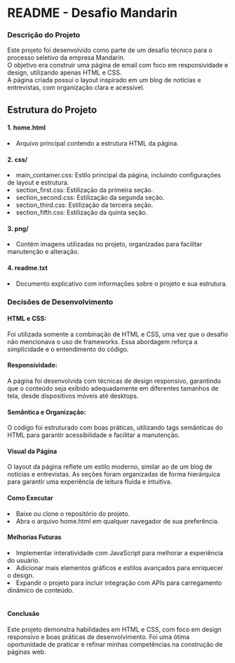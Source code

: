 <h1>README - Desafio Mandarin</h1>

<h3>Descrição do Projeto</h3>
<p>Este projeto foi desenvolvido como parte de um desafio técnico para o processo seletivo da empresa Mandarin. <br>
O objetivo era construir uma página de email com foco em responsividade e design, utilizando apenas HTML e CSS. <br>
A página criada possui o layout inspirado em um blog de notícias e entrevistas, com organização clara e acessível.</p>


<h2>Estrutura do Projeto</h2>
<h4>1. home.html</h4>
<li>Arquivo principal contendo a estrutura HTML da página.</li>

<h4>2. css/</h4>

<li>main_container.css: Estilo principal da página, incluindo configurações de layout e estrutura.</li>

<li>section_first.css: Estilização da primeira seção.</li>

<li>section_second.css: Estilização da segunda seção.</li>

<li>section_third.css: Estilização da terceira seção.</li>

<li>section_fifth.css: Estilização da quinta seção.</li>

<h4>3. png/</h4>

<li>Contém imagens utilizadas no projeto, organizadas para facilitar manutenção e alteração.</li>

<h4>4. readme.txt</h4>

<li>Documento explicativo com informações sobre o projeto e sua estrutura.</li>


<h3>Decisões de Desenvolvimento</h3>

<h4>HTML e CSS:</h4>
<p>Foi utilizada somente a combinação de HTML e CSS, uma vez que o desafio não mencionava o uso de frameworks. 
Essa abordagem reforça a simplicidade e o entendimento do código.</p>

<h4>Responsividade:</h4>
<p>A página foi desenvolvida com técnicas de design responsivo, garantindo que o conteúdo seja 
exibido adequadamente em diferentes tamanhos de tela, desde dispositivos móveis até desktops.</p>

<h4>Semântica e Organização:</h4>
<p>O código foi estruturado com boas práticas, utilizando tags semânticas do HTML para garantir
acessibilidade e facilitar a manutenção.</p>

<h4>Visual da Página</h4>
<p>O layout da página reflete um estilo moderno, similar ao de um blog de notícias e entrevistas. 
As seções foram organizadas de forma hierárquica para garantir uma experiência de leitura 
fluida e intuitiva.</p>

<h4>Como Executar</h4>
<li>Baixe ou clone o repositório do projeto.</li>
<li>Abra o arquivo home.html em qualquer navegador de sua preferência.</li>


<h4>Melhorias Futuras</h4>
<li>Implementar interatividade com JavaScript para melhorar a experiência do usuário.</li>
<li>Adicionar mais elementos gráficos e estilos avançados para enriquecer o design.</li>
<li>Expandir o projeto para incluir integração com APIs para carregamento dinâmico de conteúdo.</li>

<br>
<h4>Conclusão</h4>
<p>Este projeto demonstra habilidades em HTML e CSS, com foco em design responsivo e boas práticas de desenvolvimento. 
Foi uma ótima oportunidade de praticar e refinar minhas competências na construção de páginas web.</p>
